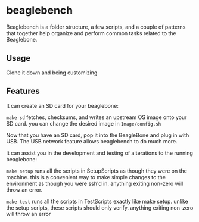 # beaglebench

Beaglebench is a folder structure, a few scripts, and a couple of patterns that together help organize and perform common tasks related to the Beaglebone.

## Usage

Clone it down and being customizing

## Features

It can create an SD card for your beaglebone:

`make sd` fetches, checksums, and writes an upstream OS image onto your SD card. you can change the desired image in `Image/config.sh`

Now that you have an SD card, pop it into the BeagleBone and plug in with USB. The USB network feature allows beaglebench to do much more.

It can assist you in the development and testing of alterations to the running beaglebone:

`make setup` runs all the scripts in SetupScripts as though they were on the machine. this is a convenient way to make simple changes to the environment as though you were ssh'd in. anything exiting non-zero will throw an error.

`make test` runs all the scripts in TestScripts exactly like make setup. unlike the setup scripts, these scripts should only verify. anything exiting non-zero will throw an error
